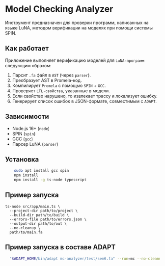 # Model Checking Analyzer

Инструмент предназначен для проверки программ, написанных на языке LuNA,
методом верификации на моделях при помощи системы SPIN.

## Как работает
Приложение выполняет верификацию моделей для `LuNA-программ` следующим образом:

1. Парсит `.fa` файл в `AST` (через `parser`).
2. Преобразует AST в Promela-код.
3. Компилирует `Promela` с помощью `SPIN` + `GCC`.
4. Проверяет `LTL-свойства`, указанные в модели.
5. Если свойство нарушено, то извлекает трассу и локализует ошибку.
6. Генерирует список ошибок в JSON-формате, совместимым с `ADAPT`.

## Зависимости
- Node.js 16+ (`node`)
- SPIN (`spin`)
- GCC (`gcc`)
- Парсер LuNA (`parser`)

## Установка
```bash
    sudo apt install gcc spin
    npm install
    npm install -g ts-node typescript
```

## Пример запуска
```
ts-node src/app/main.ts \
  --project-dir path/to/project \
  --build-dir path/to/build \
  --errors-file path/to/errors.json \
  --output-dir path/to/out \
  --no-cleanup \
  path/to/main.fa

```
## Пример запуска в составе ADAPT
```bash
  "$ADAPT_HOME/bin/adapt mc-analyzer/test/sem6.fa" --run=mc --no-cleanup
```
